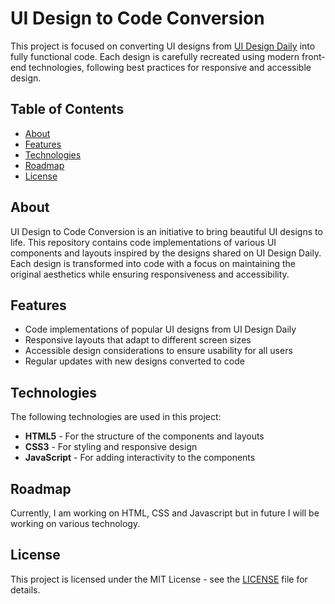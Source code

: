 # UI Design to Code Conversion

This project is focused on converting UI designs from [UI Design Daily](https://uidesigndaily.com) into fully functional code. Each design is carefully recreated using modern front-end technologies, following best practices for responsive and accessible design.

## Table of Contents
- [About](#about)
- [Features](#features)
- [Technologies](#technologies)
- [Roadmap](#roadmap)
- [License](#license)

## About
UI Design to Code Conversion is an initiative to bring beautiful UI designs to life. This repository contains code implementations of various UI components and layouts inspired by the designs shared on UI Design Daily. Each design is transformed into code with a focus on maintaining the original aesthetics while ensuring responsiveness and accessibility.

## Features
- Code implementations of popular UI designs from UI Design Daily
- Responsive layouts that adapt to different screen sizes
- Accessible design considerations to ensure usability for all users
- Regular updates with new designs converted to code

## Technologies
The following technologies are used in this project:
- **HTML5** - For the structure of the components and layouts
- **CSS3** - For styling and responsive design
- **JavaScript** - For adding interactivity to the components

## Roadmap

Currently, I am working on HTML, CSS and Javascript but in future I will be working on various technology.

## License
This project is licensed under the MIT License - see the [LICENSE](LICENSE) file for details.
